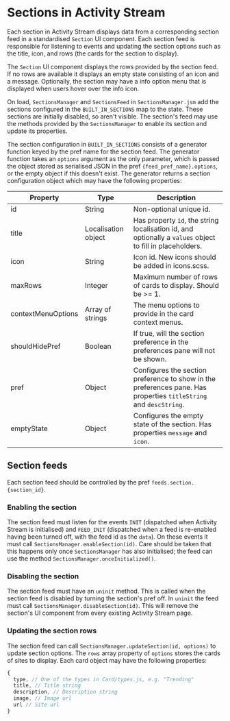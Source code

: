 # Sections in Activity Stream

Each section in Activity Stream displays data from a corresponding section feed
in a standardised `Section` UI component. Each section feed is responsible for
listening to events and updating the section options such as the title, icon,
and rows (the cards for the section to display).

The `Section` UI component displays the rows provided by the section feed. If no
rows are available it displays an empty state consisting of an icon and a
message. Optionally, the section may have a info option menu that is displayed
when users hover over the info icon.

On load, `SectionsManager` and `SectionsFeed` in `SectionsManager.jsm` add the
sections configured in the `BUILT_IN_SECTIONS` map to the state. These sections
are initially disabled, so aren't visible. The section's feed may use the
methods provided by the `SectionsManager` to enable its section and update its
properties.

The section configuration in `BUILT_IN_SECTIONS` consists of a generator
function keyed by the pref name for the section feed. The generator function
takes an `options` argument as the only parameter, which is passed the object
stored as serialised JSON in the pref `{feed_pref_name}.options`, or the empty
object if this doesn't exist. The generator returns a section configuration
object which may have the following properties:

Property | Type | Description
--- | --- | ---
id | String | Non-optional unique id.
title | Localisation object | Has property `id`, the string localisation id, and optionally a `values` object to fill in placeholders.
icon | String | Icon id. New icons should be added in icons.scss.
maxRows | Integer | Maximum number of rows of cards to display. Should be >= 1.
contextMenuOptions | Array of strings | The menu options to provide in the card context menus.
shouldHidePref | Boolean | If true, will the section preference in the preferences pane will not be shown.
pref | Object | Configures the section preference to show in the preferences pane. Has properties `titleString` and `descString`.
emptyState | Object | Configures the empty state of the section. Has properties `message` and `icon`.

## Section feeds

Each section feed should be controlled by the pref `feeds.section.{section_id}`.

### Enabling the section

The section feed must listen for the events `INIT` (dispatched when Activity
Stream is initialised) and `FEED_INIT` (dispatched when a feed is re-enabled
having been turned off, with the feed id as the `data`). On these events it must
call `SectionsManager.enableSection(id)`. Care should be taken that this happens
only once `SectionsManager` has also initialised; the feed can use the method
`SectionsManager.onceInitialized()`.

### Disabling the section

The section feed must have an `uninit` method. This is called when the section
feed is disabled by turning the section's pref off. In `uninit` the feed must
call `SectionsManager.disableSection(id)`. This will remove the section's UI
component from every existing Activity Stream page.

### Updating the section rows

The section feed can call `SectionsManager.updateSection(id, options)` to update
section options. The `rows` array property of `options` stores the cards of
sites to display. Each card object may have the following properties:

```js
{
  type, // One of the types in Card/types.js, e.g. "Trending"
  title, // Title string
  description, // Description string
  image, // Image url
  url // Site url
}
```
